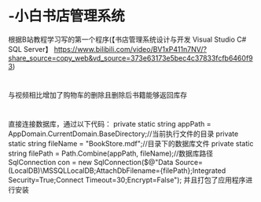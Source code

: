 # -小白书店管理系统
根据B站教程学习写的第一个程序(【书店管理系统设计与开发   Visual Studio   C#   SQL Server】 https://www.bilibili.com/video/BV1xP411n7NV/?share_source=copy_web&vd_source=373e63173e5bec4c37833fcfb6460f93)
#
与视频相比增加了购物车的删除且删除后书籍能够返回库存
#
直接连接数据库，通过以下代码：
private static string appPath = AppDomain.CurrentDomain.BaseDirectory;//当前执行文件的目录
private static string fileName = "BookStore.mdf";//目录下的数据库文件
private static string filePath = Path.Combine(appPath, fileName);//数据库路径
SqlConnection con = new SqlConnection($@"Data Source=(LocalDB)\MSSQLLocalDB;AttachDbFilename={filePath};Integrated Security=True;Connect Timeout=30;Encrypt=False");
并且打包了应用程序进行安装

